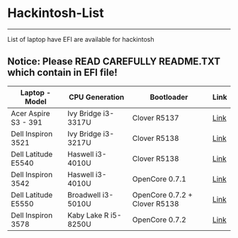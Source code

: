# Hackintosh-List
---
List of laptop have EFI are available for hackintosh 

Notice: Please READ CAREFULLY README.TXT which contain in EFI file!
---
| Laptop - Model | CPU Generation | Bootloader | Link |
| ------------- | ------------- | ------------- | ------------- |
| Acer Aspire S3 - 391 | Ivy Bridge i3-3317U | Clover R5137 |[Link](https://github.com/quynkk5/Hackintosh-List/blob/b166557863fd21164be63c472b0b3da73aeb4ea7/EFI/Acer%20Aspire%20S3-391.zip)
| Dell Inspiron 3521 | Ivy Bridge i3-3217U | Clover R5138 |[Link](https://github.com/quynkk5/Hackintosh-List/blob/3d5d7d0ba65efe396d3a84cd2b5a745510a56f68/EFI/Dell%20Inspiron%203521.zip)
| Dell Latitude E5540 | Haswell i3-4010U | Clover R5138 |[Link](https://github.com/quynkk5/Hackintosh-List/blob/3d5d7d0ba65efe396d3a84cd2b5a745510a56f68/EFI/Dell%20Latitude%20E5540.zip)
| Dell Inspiron 3542 | Haswell i3-4010U | OpenCore 0.7.1 |[Link](https://github.com/quynkk5/Hackintosh-List/blob/3d5d7d0ba65efe396d3a84cd2b5a745510a56f68/EFI/Dell%20Inspiron%203542.zip)
| Dell Latitude E5550 | Broadwell i3-5010U | OpenCore 0.7.2 + Clover R5138 |[Link](https://github.com/quynkk5/Hackintosh-List/blob/3d5d7d0ba65efe396d3a84cd2b5a745510a56f68/EFI/Dell%20Latitude%20E5550.zip)
| Dell Inspiron 3578 | Kaby Lake R i5-8250U | OpenCore 0.7.2 |[Link](https://github.com/quynkk5/Hackintosh-List/blob/3d5d7d0ba65efe396d3a84cd2b5a745510a56f68/EFI/Dell%20Vostro%203578.zip)
